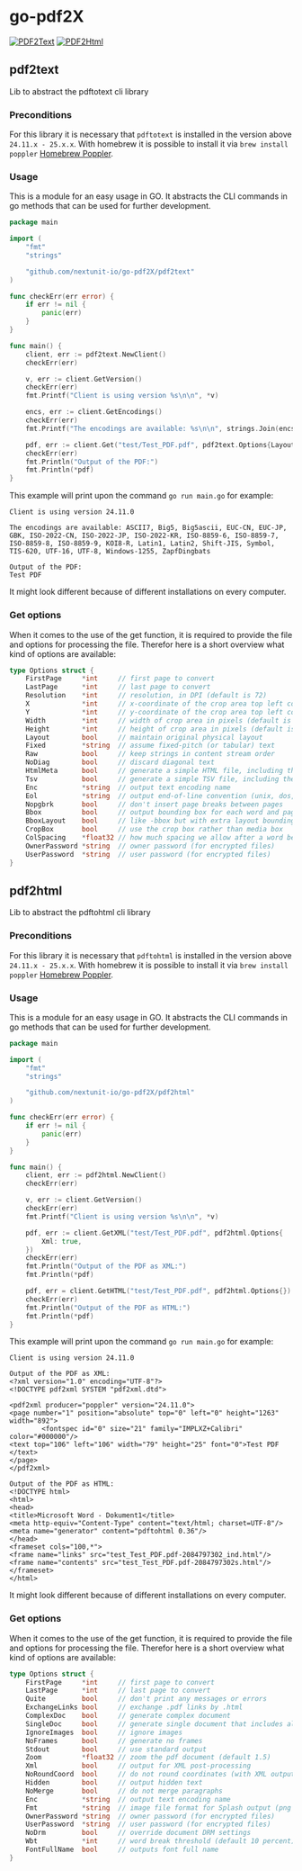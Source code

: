 # go-pdf2X
[![PDF2Text](https://github.com/nextunit-io/go-pdf2X/actions/workflows/pdf2text.yml/badge.svg?branch=main)](https://github.com/nextunit-io/go-pdf2X/actions/workflows/pdf2text.yml)
[![PDF2Html](https://github.com/nextunit-io/go-pdf2X/actions/workflows/pdf2html.yml/badge.svg?branch=main)](https://github.com/nextunit-io/go-pdf2X/actions/workflows/pdf2html.yml)

## pdf2text

Lib to abstract the pdftotext cli library

### Preconditions

For this library it is necessary that `pdftotext` is installed in the version above `24.11.x - 25.x.x`. 
With homebrew it is possible to install it via `brew install poppler` [Homebrew Poppler](https://formulae.brew.sh/formula/poppler).

### Usage

This is a module for an easy usage in GO. It abstracts the CLI commands in go methods that can be used for further development.

```go
package main

import (
	"fmt"
	"strings"

	"github.com/nextunit-io/go-pdf2X/pdf2text"
)

func checkErr(err error) {
	if err != nil {
		panic(err)
	}
}

func main() {
	client, err := pdf2text.NewClient()
	checkErr(err)

	v, err := client.GetVersion()
	checkErr(err)
	fmt.Printf("Client is using version %s\n\n", *v)

	encs, err := client.GetEncodings()
	checkErr(err)
	fmt.Printf("The encodings are available: %s\n\n", strings.Join(encs, ", "))

	pdf, err := client.Get("test/Test_PDF.pdf", pdf2text.Options{Layout: true})
	checkErr(err)
	fmt.Println("Output of the PDF:")
	fmt.Println(*pdf)
}

```

This example will print upon the command `go run main.go` for example:
```text
Client is using version 24.11.0

The encodings are available: ASCII7, Big5, Big5ascii, EUC-CN, EUC-JP, GBK, ISO-2022-CN, ISO-2022-JP, ISO-2022-KR, ISO-8859-6, ISO-8859-7, ISO-8859-8, ISO-8859-9, KOI8-R, Latin1, Latin2, Shift-JIS, Symbol, TIS-620, UTF-16, UTF-8, Windows-1255, ZapfDingbats

Output of the PDF:
Test PDF
```

It might look different because of different installations on every computer.

### Get options

When it comes to the use of the get function, it is required to provide the file and options for processing the file. Therefor here is a short overview what kind of options are available:

```go
type Options struct {
	FirstPage     *int     // first page to convert
	LastPage      *int     // last page to convert
	Resolution    *int     // resolution, in DPI (default is 72)
	X             *int     // x-coordinate of the crop area top left corner
	Y             *int     // y-coordinate of the crop area top left corner
	Width         *int     // width of crop area in pixels (default is 0)
	Height        *int     // height of crop area in pixels (default is 0)
	Layout        bool     // maintain original physical layout
	Fixed         *string  // assume fixed-pitch (or tabular) text
	Raw           bool     // keep strings in content stream order
	NoDiag        bool     // discard diagonal text
	HtmlMeta      bool     // generate a simple HTML file, including the meta information
	Tsv           bool     // generate a simple TSV file, including the meta information for bounding boxes
	Enc           *string  // output text encoding name
	Eol           *string  // output end-of-line convention (unix, dos, or mac)
	Nopgbrk       bool     // don't insert page breaks between pages
	Bbox          bool     // output bounding box for each word and page size to html. Sets -htmlmeta
	BboxLayout    bool     // like -bbox but with extra layout bounding box data.  Sets -htmlmeta
	CropBox       bool     // use the crop box rather than media box
	ColSpacing    *float32 // how much spacing we allow after a word before considering adjacent text to be a new column, as a fraction of the font size (default is 0.7, old releases had a 0.3 default)
	OwnerPassword *string  // owner password (for encrypted files)
	UserPassword  *string  // user password (for encrypted files)
}
```
## pdf2html

Lib to abstract the pdftohtml cli library

### Preconditions

For this library it is necessary that `pdftohtml` is installed in the version above `24.11.x - 25.x.x`. 
With homebrew it is possible to install it via `brew install poppler` [Homebrew Poppler](https://formulae.brew.sh/formula/poppler).

### Usage

This is a module for an easy usage in GO. It abstracts the CLI commands in go methods that can be used for further development.

```go
package main

import (
	"fmt"
	"strings"

	"github.com/nextunit-io/go-pdf2X/pdf2html"
)

func checkErr(err error) {
	if err != nil {
		panic(err)
	}
}

func main() {
	client, err := pdf2html.NewClient()
	checkErr(err)

	v, err := client.GetVersion()
	checkErr(err)
	fmt.Printf("Client is using version %s\n\n", *v)

	pdf, err := client.GetXML("test/Test_PDF.pdf", pdf2html.Options{
		Xml: true,
	})
	checkErr(err)
	fmt.Println("Output of the PDF as XML:")
	fmt.Println(*pdf)

	pdf, err = client.GetHTML("test/Test_PDF.pdf", pdf2html.Options{})
	checkErr(err)
	fmt.Println("Output of the PDF as HTML:")
	fmt.Println(*pdf)
}

```

This example will print upon the command `go run main.go` for example:
```text
Client is using version 24.11.0

Output of the PDF as XML:
<?xml version="1.0" encoding="UTF-8"?>
<!DOCTYPE pdf2xml SYSTEM "pdf2xml.dtd">

<pdf2xml producer="poppler" version="24.11.0">
<page number="1" position="absolute" top="0" left="0" height="1263" width="892">
        <fontspec id="0" size="21" family="IMPLXZ+Calibri" color="#000000"/>
<text top="106" left="106" width="79" height="25" font="0">Test PDF </text>
</page>
</pdf2xml>

Output of the PDF as HTML:
<!DOCTYPE html>
<html>
<head>
<title>Microsoft Word - Dokument1</title>
<meta http-equiv="Content-Type" content="text/html; charset=UTF-8"/>
<meta name="generator" content="pdftohtml 0.36"/>
</head>
<frameset cols="100,*">
<frame name="links" src="test_Test_PDF.pdf-2084797302_ind.html"/>
<frame name="contents" src="test_Test_PDF.pdf-2084797302s.html"/>
</frameset>
</html>
```

It might look different because of different installations on every computer.

### Get options

When it comes to the use of the get function, it is required to provide the file and options for processing the file. Therefor here is a short overview what kind of options are available:

```go
type Options struct {
	FirstPage     *int     // first page to convert
	LastPage      *int     // last page to convert
	Quite         bool     // don't print any messages or errors
	ExchangeLinks bool     // exchange .pdf links by .html
	ComplexDoc    bool     // generate complex document
	SingleDoc     bool     // generate single document that includes all pages
	IgnoreImages  bool     // ignore images
	NoFrames      bool     // generate no frames
	Stdout        bool     // use standard output
	Zoom          *float32 // zoom the pdf document (default 1.5)
	Xml           bool     // output for XML post-processing
	NoRoundCoord  bool     // do not round coordinates (with XML output only)
	Hidden        bool     // output hidden text
	NoMerge       bool     // do not merge paragraphs
	Enc           *string  // output text encoding name
	Fmt           *string  // image file format for Splash output (png or jpg)
	OwnerPassword *string  // owner password (for encrypted files)
	UserPassword  *string  // user password (for encrypted files)
	NoDrm         bool     // override document DRM settings
	Wbt           *int     // word break threshold (default 10 percent)
	FontFullName  bool     // outputs font full name
}
```